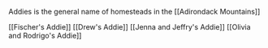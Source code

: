 Addies is the general name of homesteads in the [[Adirondack Mountains]]

[[Fischer's Addie]]
[[Drew's Addie]]
[[Jenna and Jeffry's Addie]]
[[Olivia and Rodrigo's Addie]]
